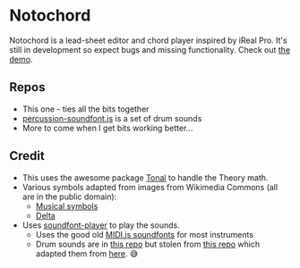 # Notochord

Notochord is a lead-sheet editor and chord player inspired by iReal Pro. It's still in development so expect bugs and missing functionality. Check out [the demo](https://notochord.github.io/notochord/demo/).

## Repos

* This one - ties all the bits together
* [percussion-soundfont.js](https://github.com/notochord/percussion-soundfont.js) is a set of drum sounds
* More to come when I get bits working better...

## Credit

* This uses the awesome package [Tonal](https://github.com/danigb/tonal) to handle the Theory math.
* Various symbols adapted from images from Wikimedia Commons (all are in the public domain):
   * [Musical symbols](https://commons.wikimedia.org/wiki/Category:SVG_musical_notation)
   * [Delta](https://commons.wikimedia.org/wiki/File:Greek_uc_delta.svg)
* Uses [soundfont-player](https://github.com/danigb/soundfont-player) to play the sounds.
   * Uses the good old [MIDI.js soundfonts](https://github.com/gleitz/midi-js-soundfonts) for most instruments
   * Drum sounds are in [this repo](https://github.com/notochord/percussion-soundfont.js) but stolen from [this repo](https://github.com/letoribo/General-MIDI-Percussion-soundfonts-for-MIDI.js-) which adapted them from [here](http://www.schristiancollins.com/generaluser.php). :sweat_smile:
